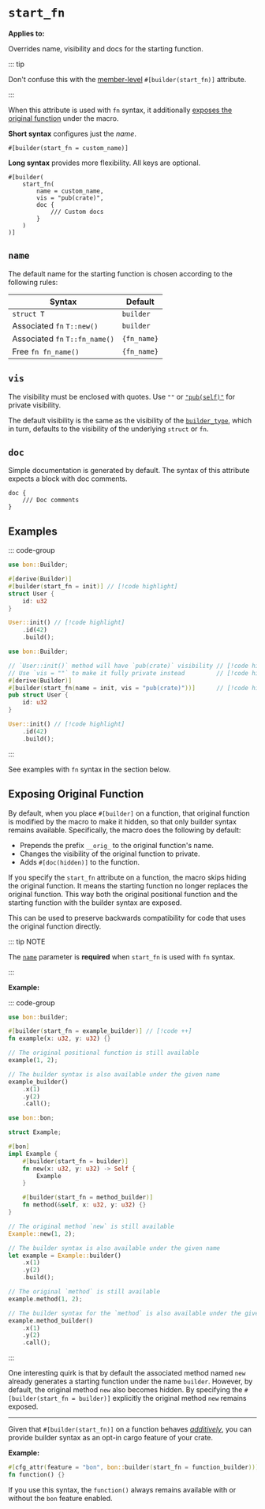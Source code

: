 # `start_fn`

**Applies to:** <Badge text="structs"/> <Badge text="functions"/> <Badge text="methods"/>

Overrides name, visibility and docs for the starting function.

::: tip

Don't confuse this with the [member-level](../member/start_fn) `#[builder(start_fn)]` attribute.

:::

When this attribute is used with `fn` syntax, it additionally [exposes the original function](#exposing-original-function) under the macro.

**Short syntax** configures just the _name_.

```attr
#[builder(start_fn = custom_name)]
```

**Long syntax** provides more flexibility. All keys are optional.

```attr
#[builder(
    start_fn(
        name = custom_name,
        vis = "pub(crate)",
        doc {
            /// Custom docs
        }
    )
)]
```

## `name`

The default name for the starting function is chosen according to the following rules:

| Syntax                         | Default     |
| ------------------------------ | ----------- |
| `struct T`                     | `builder`   |
| Associated `fn` `T::new()`     | `builder`   |
| Associated `fn` `T::fn_name()` | `{fn_name}` |
| Free `fn fn_name()`            | `{fn_name}` |

## `vis`

The visibility must be enclosed with quotes. Use `""` or [`"pub(self)"`](https://doc.rust-lang.org/reference/visibility-and-privacy.html#pubin-path-pubcrate-pubsuper-and-pubself) for private visibility.

The default visibility is the same as the visibility of the [`builder_type`](./builder_type#vis), which in turn, defaults to the visibility of the underlying `struct` or `fn`.

## `doc`

Simple documentation is generated by default. The syntax of this attribute expects a block with doc comments.

```attr
doc {
    /// Doc comments
}
```

## Examples

::: code-group

```rust [Short syntax]
use bon::Builder;

#[derive(Builder)]
#[builder(start_fn = init)] // [!code highlight]
struct User {
    id: u32
}

User::init() // [!code highlight]
    .id(42)
    .build();
```

```rust [Long syntax]
use bon::Builder;

// `User::init()` method will have `pub(crate)` visibility // [!code highlight]
// Use `vis = ""` to make it fully private instead         // [!code highlight]
#[derive(Builder)]
#[builder(start_fn(name = init, vis = "pub(crate)"))]      // [!code highlight]
pub struct User {
    id: u32
}

User::init() // [!code highlight]
    .id(42)
    .build();
```

:::

See examples with `fn` syntax in the section below.

## Exposing Original Function

By default, when you place `#[builder]` on a function, that original function is modified by the macro to make it hidden, so that only builder syntax remains available. Specifically, the macro does the following by default:

- Prepends the prefix `__orig_` to the original function's name.
- Changes the visibility of the original function to private.
- Adds `#[doc(hidden)]` to the function.

If you specify the `start_fn` attribute on a function, the macro skips hiding the original function. It means the starting function no longer replaces the original function. This way both the original positional function and the starting function with the builder syntax are exposed.

This can be used to preserve backwards compatibility for code that uses the original function directly.

::: tip NOTE

The [`name`](#name) parameter is **required** when `start_fn` is used with `fn` syntax.

:::

**Example:**

::: code-group

```rust [Function]
use bon::builder;

#[builder(start_fn = example_builder)] // [!code ++]
fn example(x: u32, y: u32) {}

// The original positional function is still available
example(1, 2);

// The builder syntax is also available under the given name
example_builder()
    .x(1)
    .y(2)
    .call();
```

```rust [Method]
use bon::bon;

struct Example;

#[bon]
impl Example {
    #[builder(start_fn = builder)]
    fn new(x: u32, y: u32) -> Self {
        Example
    }

    #[builder(start_fn = method_builder)]
    fn method(&self, x: u32, y: u32) {}
}

// The original method `new` is still available
Example::new(1, 2);

// The builder syntax is also available under the given name
let example = Example::builder()
    .x(1)
    .y(2)
    .build();

// The original `method` is still available
example.method(1, 2);

// The builder syntax for the `method` is also available under the given name
example.method_builder()
    .x(1)
    .y(2)
    .call();
```

:::

One interesting quirk is that by default the associated method named `new` already generates a starting function under the name `builder`. However, by default, the original method `new` also becomes hidden. By specifying the `#[builder(start_fn = builder)]` explicitly the original method `new` remains exposed.

---

Given that `#[builder(start_fn)]` on a function behaves _[additively](https://doc.rust-lang.org/cargo/reference/features.html#feature-unification)_, you can provide builder syntax as an opt-in cargo feature of your crate.

**Example:**

```rust
#[cfg_attr(feature = "bon", bon::builder(start_fn = function_builder))]
fn function() {}
```

If you use this syntax, the `function()` always remains available with or without the `bon` feature enabled.
